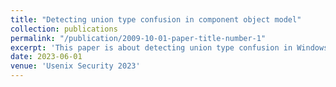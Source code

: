 ```yaml
---
title: "Detecting union type confusion in component object model"
collection: publications
permalink: "/publication/2009-10-01-paper-title-number-1"
excerpt: 'This paper is about detecting union type confusion in Windows COM(Component Object Model)'
date: 2023-06-01
venue: 'Usenix Security 2023'
---
```


